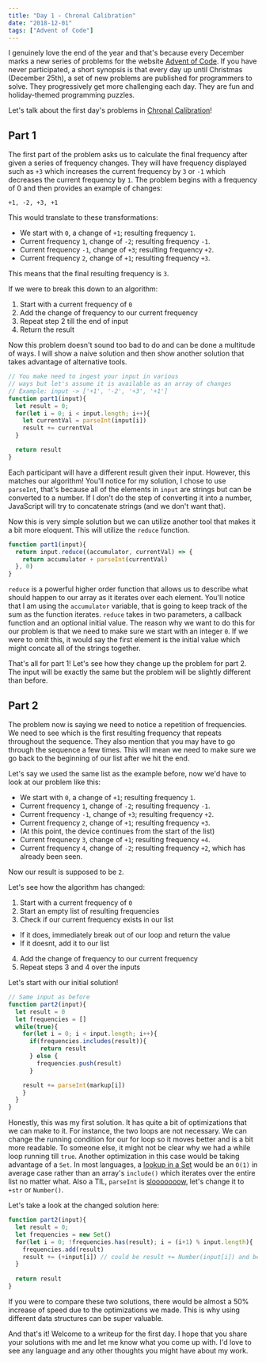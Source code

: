 ```yaml
---
title: "Day 1 - Chronal Calibration"
date: "2018-12-01"
tags: ["Advent of Code"]
---
```


I genuinely love the end of the year and that's because every December marks a 
new series of problems for the website [Advent of Code][1]. If you have never
participated, a short synopsis is that every day up until Christmas (December 25th),
a set of new problems are published for programmers to solve. They progressively 
get more challenging each day. They are fun and holiday-themed programming puzzles.

Let's talk about the first day's problems in [Chronal Calibration][2]!

## Part 1
The first part of the problem asks us to calculate the final frequency after 
given a series of frequency changes. They will have frequency displayed such as
`+3` which increases the current frequency by `3` or `-1` which decreases the
current frequency by `1`. The problem begins with a frequency of 0 and then 
provides an example of changes:

```
+1, -2, +3, +1
```

This would translate to these transformations:

- We start with `0`, a change of `+1`; resulting frequency `1`.
- Current frequency `1`, change of `-2`; resulting frequency `-1`.
- Current frequency `-1`, change of `+3`; resulting frequency `+2`.
- Current frequency `2`, change of `+1`; resulting frequency `+3`.

This means that the final resulting frequency is `3`.

If we were to break this down to an algorithm:

1. Start with a current frequency of `0`
2. Add the change of frequency to our current frequency
3. Repeat step 2 till the end of input
4. Return the result

Now this problem doesn't sound too bad to do and can be done a multitude of ways.
I will show a naive solution and then show another solution that takes advantage
of alternative tools.

```js
// You make need to ingest your input in various 
// ways but let's assume it is available as an array of changes
// Example: input -> ['+1', '-2', '+3', '+1']
function part1(input){
  let result = 0;
  for(let i = 0; i < input.length; i++){
    let currentVal = parseInt(input[i])
    result += currentVal
  }

  return result
}
```

Each participant will have a different result given their input. However, this
matches our algorithm! You'll notice for my solution, I chose to use `parseInt`,
that's because all of the elements in `input` are strings but can be converted
to a number. If I don't do the step of converting it into a number, JavaScript
will try to concatenate strings (and we don't want that).

Now this is very simple solution but we can utilize another tool that makes it 
a bit more eloquent. This will utilize the `reduce` function.

```js
function part1(input){
  return input.reduce((accumulator, currentVal) => {
    return accumulator + parseInt(currentVal)
  }, 0)
}
```

`reduce` is a powerful higher order function that allows us to describe
what should happen to our array as it iterates over each element. You'll notice
that I am using the `accumulator` variable, that is going to keep track of
the sum as the function iterates. `reduce` takes in two parameters, a callback
function and an optional initial value. The reason why we want to do this
for our problem is that we need to make sure we start with an integer `0`. If 
we were to omit this, it would say the first element is the initial value which
might concate all of the strings together.

That's all for part 1! Let's see how they change up the problem for part 2. The
input will be exactly the same but the problem will be slightly different than
before.

## Part 2
The problem now is saying we need to notice a repetition of frequencies. We need
to see which is the first resulting frequency that repeats throughout the sequence.
They also mention that you may have to go through the sequence a few times. This
will mean we need to make sure we go back to the beginning of our list after we
hit the end.

Let's say we used the same list as the example before, now we'd have to look at
our problem like this:

- We start with `0`, a change of `+1`; resulting frequency `1`.
- Current frequency `1`, change of `-2`; resulting frequency `-1`.
- Current frequency `-1`, change of `+3`; resulting frequency `+2`.
- Current frequency `2`, change of `+1`; resulting frequency `+3`.
- (At this point, the device continues from the start of the list)
- Current frequnecy `3`, change of `+1`; resulting frequency `+4`.
- Current frequency `4`, change of `-2`; resulting frequency `+2`,
which has already been seen.

Now our result is supposed to be `2`.

Let's see how the algorithm has changed:

1. Start with a current frequency of `0`
2. Start an empty list of resulting frequencies
3. Check if our current frequency exists in our list
  - If it does, immediately break out of our loop and return the value
  - If it doesnt, add it to our list
4. Add the change of frequency to our current frequency
5. Repeat steps 3 and 4 over the inputs

Let's start with our initial solution!

```js
// Same input as before
function part2(input){
  let result = 0
  let frequencies = []
  while(true){
    for(let i = 0; i < input.length; i++){
      if(frequencies.includes(result)){
         return result
      } else {
        frequencies.push(result)
      }

    result += parseInt(markup[i])
    }
  }
}
```

Honestly, this was my first solution. It has quite a bit
of optimizations that we can make to it. For instance, the two loops
are not necessary. We can change the running condition for our for loop
so it moves better and is a bit more readable. To someone else, it might
not be clear why we had a while loop running till `true`. Another optimization
in this case would be taking advantage of a `Set`. In most languages, a [lookup
in a Set][4] would be an `O(1)` in average case rather than an array's `include()` 
which iterates over the entire list no matter what. Also a TIL, `parseInt` is 
[slooooooow][3], let's change it to `+str` or `Number()`.

Let's take a look at the changed solution here:
```js
function part2(input){
  let result = 0;
  let frequencies = new Set()
  for(let i = 0; !frequencies.has(result); i = (i+1) % input.length){
    frequencies.add(result)
    result += (+input[i]) // could be result += Number(input[i]) and be just as fast
  }
  
  return result
}
```

If you were to compare these two solutions, there would be almost a 50% increase
of speed due to the optimizations we made. This is why using different data
structures can be super valuable.


And that's it! Welcome to a writeup for the first day. I hope that you share your
solutions with me and let me know what you come up with. I'd love to see any
language and any other thoughts you might have about my work.


[1]: https://adventofcode.com/2018
[2]: https://adventofcode.com/2018/day/1
[3]: http://phrogz.net/js/string_to_number.html
[4]: http://bigocheatsheet.com/